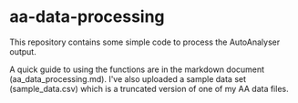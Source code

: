 # aa-data-processing

This repository contains some simple code to process the AutoAnalyser output.

A quick guide to using the functions are in the markdown document (aa_data_processing.md). I've also uploaded a sample data set (sample_data.csv) which is a truncated version of one of my AA data files.
